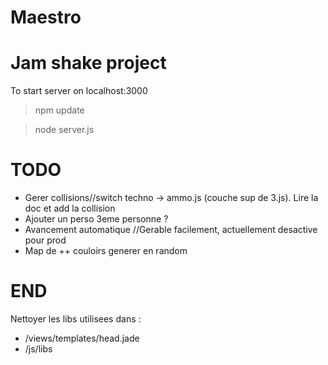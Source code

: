 Maestro
=======

Jam shake project
=======

To start server on localhost:3000
> npm update

> node server.js

TODO
=======

- Gerer collisions//switch techno -> ammo.js (couche sup de 3.js). Lire la doc et add la collision
- Ajouter un perso 3eme personne ?
- Avancement automatique //Gerable facilement, actuellement desactive pour prod
- Map de ++ couloirs generer en random


END
=======

Nettoyer les libs utilisees dans :
- /views/templates/head.jade
- /js/libs
